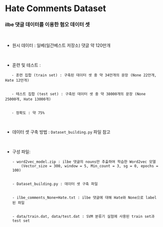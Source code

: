 # Hate Comments Dataset
### ilbe 댓글 데이터를 이용한 혐오 데이터 셋

&nbsp; 
 * 원시 데이터 : 일베(일간베스트 저장소) 댓글 약 120만개 
 
&nbsp; 

  * 훈련 및 테스트 : 
 ```
	- 훈련 집합 (train set) : 구축된 데이터 셋 중 약 34만개의 문장 (None 22만개, Hate 12만개)
	 

	- 테스트 집합 (test set) : 구축된 데이터 셋 중 약 38000개의 문장 (None 25000개, Hate 13000개)
	
	
	- 정확도 : 약 75%
```

&nbsp; 
 * 데이터 셋 구축 방법 : ```Dataset_building.py``` 파일 참고  

&nbsp; 

 * 구성 파일:
&nbsp; 

	```
	- word2vec_model.zip : ilbe 댓글의 nouns만 추출하여 학습한 Word2vec 모델
		(Vector_size = 300, window = 5, Min_count = 3, sg = 0, epochs = 100)
		
		
	- Dataset_building.py : 데이터 셋 구축 파일
	
	
	- ilbe_comments_None+Hate.txt : ilbe 댓글에 대해 Hate와 None으로 label된 파일
	
	
	- data/train.dat, data/test.dat : SVM 분류기 실험에 사용된 train set과 test set
	```
